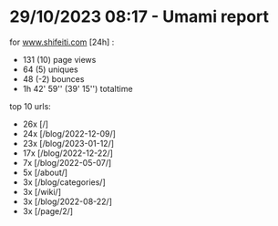 # 29/10/2023 08:17 - Umami report
for www.shifeiti.com [24h] :

 - 131 (10) page views
 - 64 (5) uniques
 - 48 (-2) bounces
 - 1h 42' 59'' (39' 15'') totaltime


top 10 urls:
 - 26x [/]
 - 24x [/blog/2022-12-09/]
 - 23x [/blog/2023-01-12/]
 - 17x [/blog/2022-12-22/]
 - 7x [/blog/2022-05-07/]
 - 5x [/about/]
 - 3x [/blog/categories/]
 - 3x [/wiki/]
 - 3x [/blog/2022-08-22/]
 - 3x [/page/2/]


